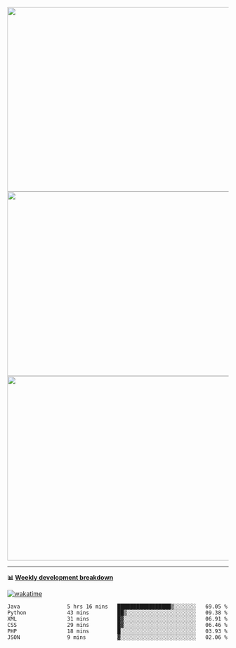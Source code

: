 <p float="left" align="middle"><img src="https://user-images.githubusercontent.com/56089155/195064669-12bd89bb-53c9-44b1-9fd8-993f93f585e1.png" width="600px" height="420px">
<img src="https://user-images.githubusercontent.com/56089155/195064706-c37aa3c8-f669-46c9-abba-1eadcbb910c5.png" width="600px" height="420px">
<img src="https://user-images.githubusercontent.com/56089155/195064753-0de674c7-4fc7-4831-a8a5-402e19cc77be.png" width="600px" height="420px"></p>

<hr />

**📊 [Weekly development breakdown](https://wakatime.com/@Ari24)**

[![wakatime](https://wakatime.com/badge/user/ca34c016-707f-4382-84cf-1823913a1423.svg)](https://wakatime.com/@ca34c016-707f-4382-84cf-1823913a1423)

<!--START_SECTION:waka-->

```text
Java               5 hrs 16 mins   █████████████████▒░░░░░░░   69.05 %
Python             43 mins         ██▒░░░░░░░░░░░░░░░░░░░░░░   09.38 %
XML                31 mins         █▓░░░░░░░░░░░░░░░░░░░░░░░   06.91 %
CSS                29 mins         █▓░░░░░░░░░░░░░░░░░░░░░░░   06.46 %
PHP                18 mins         █░░░░░░░░░░░░░░░░░░░░░░░░   03.93 %
JSON               9 mins          ▓░░░░░░░░░░░░░░░░░░░░░░░░   02.06 %
```

<!--END_SECTION:waka-->
